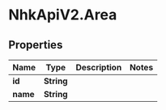 # NhkApiV2.Area

## Properties

Name | Type | Description | Notes
------------ | ------------- | ------------- | -------------
**id** | **String** |  | 
**name** | **String** |  | 


